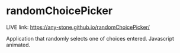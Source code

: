 # randomChoicePicker

LIVE link: https://any-stone.github.io/randomChoicePicker/

Application that randomly selects one of choices entered. 
Javascript animated.
